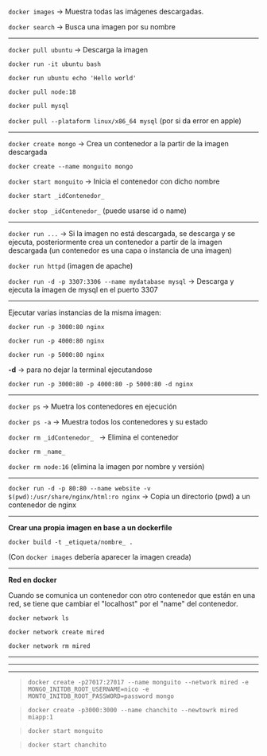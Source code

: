`docker images` -> Muestra todas las imágenes descargadas.

`docker search` -> Busca una imagen por su nombre

---
`docker pull ubuntu` -> Descarga la imagen

`docker run -it ubuntu bash`

`docker run ubuntu echo 'Hello world'`

`docker pull node:18`

`docker pull mysql`

`docker pull --plataform linux/x86_64 mysql` (por si da error en apple)

---
`docker create mongo` -> Crea un contenedor a la partir de la imagen descargada

`docker create --name monguito mongo`

`docker start monguito` -> Inicia el contenedor con dicho nombre

`docker start _idContenedor_`

`docker stop _idContenedor_` (puede usarse id o name)

---
`docker run ...` -> Si la imagen no está descargada, se descarga y se ejecuta, posteriormente crea un contenedor a partir de la imagen descargada (un contenedor es una capa o instancia de una imagen)

`docker run httpd` (imagen de apache)

`docker run -d -p 3307:3306 --name mydatabase mysql` -> Descarga y ejecuta la imagen de mysql en el puerto 3307

---
Ejecutar varias instancias de la misma imagen:

`docker run -p 3000:80 nginx`

`docker run -p 4000:80 nginx`

`docker run -p 5000:80 nginx`

**-d** -> para no dejar la terminal ejecutandose

`docker run -p 3000:80 -p 4000:80 -p 5000:80 -d nginx`


---
`docker ps` -> Muetra los contenedores en ejecución

`docker ps -a` -> Muestra todos los contenedores y su estado

`docker rm _idContenedor_ ` -> Elimina el contenedor

`docker rm _name_` 

`docker rm node:16` (elimina la imagen por nombre y versión)


---
`docker run -d -p 80:80 --name website -v $(pwd):/usr/share/nginx/html:ro nginx` -> Copia un directorio (pwd) a un contenedor de nginx


---
**Crear una propia imagen en base a un dockerfile**

`docker build -t _etiqueta/nombre_ . `

(Con `docker images` debería aparecer la imagen creada)


---
**Red en docker**

Cuando se comunica un contenedor con otro contenedor que están en una red, se tiene que cambiar el "localhost" por el "name" del contenedor.

`docker network ls`

`docker network create mired`

`docker network rm mired`

---
---
---
>`docker create -p27017:27017 --name monguito --network mired -e MONGO_INITDB_ROOT_USERNAME=nico -e MONTO_INITDB_ROOT_PASSWORD=password mongo`

>`docker create -p3000:3000 --name chanchito --newtowrk mired miapp:1 `

>`docker start monguito`

>`docker start chanchito`

